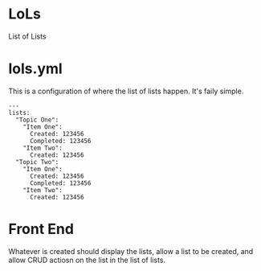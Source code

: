 # LoLs
List of Lists

# lols.yml
This is a configuration of where the list of lists happen. It's faily simple.

```
---
lists:
  "Topic One":
    "Item One":
      Created: 123456
      Completed: 123456
    "Item Two":
      Created: 123456
  "Topic Two":
    "Item One":
      Created: 123456
      Completed: 123456
    "Item Two":
      Created: 123456
```

# Front End
Whatever is created should display the lists, allow a list to be created, and allow CRUD actiosn on the list in the list of lists.
